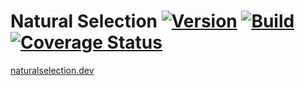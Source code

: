 # Natural Selection [![Version](https://img.shields.io/npm/v/@natural-selection/core)](https://www.npmjs.com/package/@natural-selection/core) [![Build](https://img.shields.io/travis/tpict/natural-selection)](https://travis-ci.org/github/tpict/natural-selection) [![Coverage Status](https://coveralls.io/repos/github/tpict/natural-selection/badge.svg?branch=master)](https://coveralls.io/github/tpict/natural-selection?branch=master)

[naturalselection.dev](https://naturalselection.dev)
